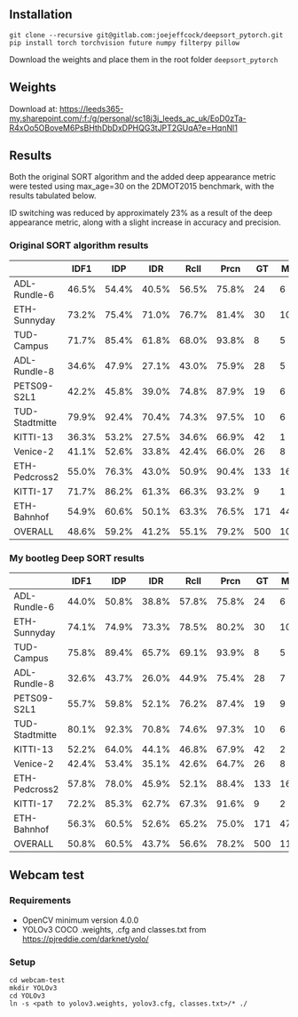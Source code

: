 ## Installation

    git clone --recursive git@gitlab.com:joejeffcock/deepsort_pytorch.git
    pip install torch torchvision future numpy filterpy pillow

Download the weights and place them in the root folder `deepsort_pytorch`

## Weights

Download at: https://leeds365-my.sharepoint.com/:f:/g/personal/sc18j3j_leeds_ac_uk/EoD0zTa-R4xOo5OBoveM6PsBHthDbDxDPHQG3tJPT2GUqA?e=HqnNl1

## Results

Both the original SORT algorithm and the added deep appearance metric were tested using max_age=30 on the 2DMOT2015 benchmark, with the results tabulated below.

ID switching was reduced by approximately 23% as a result of the deep appearance metric, along with a slight increase in accuracy and precision.

### Original SORT algorithm results

|              | IDF1|  IDP|  IDR| Rcll| Prcn| GT| MT| PT| ML|  FP|   FN|IDs|   FM| MOTA| MOTP|IDt|IDa|IDm|
| ---          | --- | --- | --- | --- | --- |---|---|---|---| ---| --- |---| --- | --- | --- |---|---|---|
|ADL-Rundle-6  |46.5%|54.4%|40.5%|56.5%|75.8%| 24|  6| 16|  2| 903| 2180| 64|  111|37.2%|0.250| 31| 30|  2|
|ETH-Sunnyday  |73.2%|75.4%|71.0%|76.7%|81.4%| 30| 10| 17|  3| 326|  433| 20|   61|58.1%|0.258|  8| 14|  2|
|TUD-Campus    |71.7%|85.4%|61.8%|68.0%|93.8%|  8|  5|  3|  0|  16|  115|  2|   15|63.0%|0.261|  1|  2|  1|
|ADL-Rundle-8  |34.6%|47.9%|27.1%|43.0%|75.9%| 28|  5| 15|  8| 928| 3867|106|  248|27.7%|0.289| 39| 63|  7|
|PETS09-S2L1   |42.2%|45.8%|39.0%|74.8%|87.9%| 19|  6| 13|  0| 462| 1127| 77|  198|62.8%|0.323| 21| 49|  1|
|TUD-Stadtmitte|79.9%|92.4%|70.4%|74.3%|97.5%| 10|  6|  4|  0|  22|  297| 11|   19|71.5%|0.249|  4|  7|  1|
|KITTI-13      |36.3%|53.2%|27.5%|34.6%|66.9%| 42|  1| 23| 18| 109|  416| 25|   27|13.5%|0.319|  8| 20|  4|
|Venice-2      |41.1%|52.6%|33.8%|42.4%|66.0%| 26|  8| 10|  8|1559| 4115| 45|  118|19.9%|0.264| 12| 33|  5|
|ETH-Pedcross2 |55.0%|76.3%|43.0%|50.9%|90.4%|133| 16| 60| 57| 337| 3074| 82|  133|44.2%|0.251| 39| 49| 19|
|KITTI-17      |71.7%|86.2%|61.3%|66.3%|93.2%|  9|  1|  8|  0|  33|  230|  8|   16|60.3%|0.276|  4|  5|  1|
|ETH-Bahnhof   |54.9%|60.6%|50.1%|63.3%|76.5%|171| 44| 71| 56|1053| 1989| 81|  177|42.3%|0.258| 72| 43| 46|
|OVERALL       |48.6%|59.2%|41.2%|55.1%|79.2%|500|108|240|152|5748|17843|521| 1123|39.4%|0.271|239|315| 89|

### My bootleg Deep SORT results

|              | IDF1|  IDP|  IDR| Rcll| Prcn| GT| MT| PT| ML|  FP|   FN|IDs|   FM| MOTA| MOTP|IDt|IDa|IDm|
| ---          | --- | --- | --- | --- | --- |---|---|---|---| ---| --- |---| --- | --- | --- |---|---|---|
|ADL-Rundle-6  |44.0%|50.8%|38.8%|57.8%|75.8%| 24|  6| 16|  2| 924| 2112| 49|  109|38.4%|0.251| 31| 17|  3|
|ETH-Sunnyday  |74.1%|74.9%|73.3%|78.5%|80.2%| 30| 10| 17|  3| 359|  400| 14|   61|58.4%|0.260|  9|  9|  4|
|TUD-Campus    |75.8%|89.4%|65.7%|69.1%|93.9%|  8|  5|  3|  0|  16|  111|  1|   14|64.3%|0.261|  1|  1|  1|
|ADL-Rundle-8  |32.6%|43.7%|26.0%|44.9%|75.4%| 28|  7| 16|  5| 993| 3740| 90|  240|28.9%|0.291| 37| 52| 10|
|PETS09-S2L1   |55.7%|59.8%|52.1%|76.2%|87.4%| 19|  9| 10|  0| 491| 1067| 50|  190|64.1%|0.322| 16| 24|  1|
|TUD-Stadtmitte|80.1%|92.3%|70.8%|74.6%|97.3%| 10|  6|  4|  0|  24|  294|  7|   15|71.9%|0.247|  3|  5|  1|
|KITTI-13      |52.2%|64.0%|44.1%|46.8%|67.9%| 42|  2| 32|  8| 156|  375| 13|   30|22.8%|0.324|  8|  9|  5|
|Venice-2      |42.4%|53.4%|35.1%|42.6%|64.7%| 26|  8| 11|  7|1656| 4100| 32|  114|18.9%|0.264| 11| 21|  4|
|ETH-Pedcross2 |57.8%|78.0%|45.9%|52.1%|88.4%|133| 16| 63| 54| 426| 3002| 70|  126|44.1%|0.253| 49| 35| 25|
|KITTI-17      |72.2%|85.3%|62.7%|67.3%|91.6%|  9|  2|  7|  0|  42|  223|  8|   17|60.0%|0.277|  3|  5|  1|
|ETH-Bahnhof   |56.3%|60.5%|52.6%|65.2%|75.0%|171| 47| 71| 53|1179| 1887| 65|  172|42.2%|0.260| 83| 29| 60|
|OVERALL       |50.8%|60.5%|43.7%|56.6%|78.2%|500|118|250|132|6266|17311|399| 1088|39.8%|0.273|251|207|115|

## Webcam test
### Requirements

- OpenCV minimum version 4.0.0
- YOLOv3 COCO .weights, .cfg and classes.txt from https://pjreddie.com/darknet/yolo/

### Setup
    cd webcam-test
    mkdir YOLOv3
    cd YOLOv3
    ln -s <path to yolov3.weights, yolov3.cfg, classes.txt>/* ./